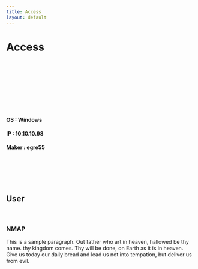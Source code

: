 ```yaml
---
title: Access
layout: default
---
```


# Access
<br>
<br>
<br>
<br>

<p align="center"> 
<img src="">
</p>
<br>
<br>

#### OS    : Windows
#### IP    : 10.10.10.98
#### Maker : egre55
<br>
<br>
<br>
<br>

## User
<br>

### NMAP
This is a sample paragraph. Out father who art in heaven, hallowed be thy name. thy kingdom comes. Thy will be done, on Earth as it is in heaven. Give us today our daily bread and lead us not into tempation, but deliver us from evil.

<br>
